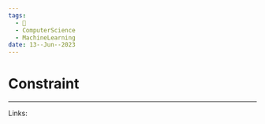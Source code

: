 ```yaml
---
tags:
  - 🌱
  - ComputerScience
  - MachineLearning
date: 13--Jun--2023
---
```


# Constraint



---
Links: 